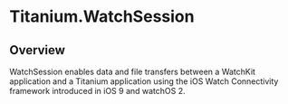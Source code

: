# Titanium.WatchSession

<TypeHeader/>

## Overview

WatchSession enables data and file transfers between a WatchKit application and a Titanium application
using the iOS Watch Connectivity framework introduced in iOS 9 and watchOS 2.

<ApiDocs/>
